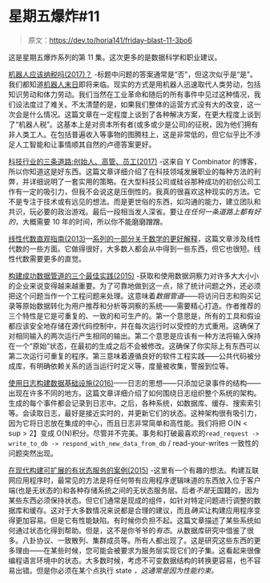 # 星期五爆炸#11

> 原文：<https://dev.to/horia141/friday-blast-11-3bo6>

这是星期五爆炸系列的第 11 集。这次更多的是数据科学和职业建议。

[机器人应该纳税吗(2017)？](https://hackernoon.com/should-robots-pay-tax-a2578bdf9f38) -标题中问题的答案通常是“否”，但这次似乎是“是”。我们都知道[机器人末日](https://en.wikipedia.org/wiki/AI_takeover)即将来临。现实的方式是用机器人迅速取代人类劳动，包括知识劳动和体力劳动。我们当然在工业革命和随后的所有事件中见过这种情况，我们设法度过了难关。不太清楚的是，如果我们整体的运营方式没有大的改变，这一次会是什么情况。这篇文章在一定程度上谈到了各种解决方案，在更大程度上谈到了“机器人税”。这基本上是对资本所有者(或多或少是公司)的征税，因为他们拥有非人类工人。在包括普遍收入等事物的图腾柱上，这是非常低的，但它似乎比不涉足人工智能和让事情顺其自然的卢德答案更好。

[科技行业的三条道路:创始人、高管、员工(2017)](https://blog.ycombinator.com/three-paths-in-the-tech-industry-founder-executive-or-employee/) -这来自 Y Combinator 的博客，所以你知道这是好东西。这篇文章详细介绍了在科技领域发展职业的每种方法的利弊，并详细说明了一套实用的策略。在大型科技公司或硅谷那种成功的初创公司工作有一定的吸引力，但我不会说这是压倒性的。我真的很喜欢这种现实的方法。它不是专注于技术或有远见的想法。而是更世俗的东西，如沟通的能力，建立团队和共识，玩必要的政治游戏。最后一段相当发人深省。要让*在任何一条道路上都有好的*，大概需要 10 年的时间，所以你不能磨磨蹭蹭。

[线性代数直观指南(2013)](https://betterexplained.com/articles/linear-algebra-guide/)—[系列的一部分关于数学的更好解释](https://betterexplained.com/)，这篇文章涉及线性代数的一些方面。它做得很好，大多数人都会从中得到一些东西，但它也很短。线性代数需要更多的直觉。

[构建成功数据管道的三个最佳实践(2015)](https://www.oreilly.com/ideas/three-best-practices-for-building-successful-data-pipelines) -获取和使用数据洞察力对许多大大小小的企业来说变得越来越重要。为了可靠地做到这一点，除了统计问题之外，还必须把这个问题当作一个工程问题来处理。这意味着*数据管道*——将访问日志和购买记录等原始数据转化为用户推荐和分析等洞察的系统——需要精心打造。作者推荐的三个特性是它是可重复的、一致的和可生产的。第一个意思是，所有的工具和假设都应该安全地存储在源代码控制中，并在每次运行时以受控的方式重用。这确保了对相同输入的两次运行产生相同的输出。第二个意思是应该有一种方法将输入保持在一个“原始”状态，在最初的生成之后不会被修改。这确保了你实际上有东西可以第二次运行可重复的程序。第三意味着遵循良好的软件工程实践——公共代码被分成库，有明确依赖关系的适当运行时定义等，度量被收集，警报到位等。

[使用日志构建数据基础设施(2016)](https://www.confluent.io/blog/using-logs-to-build-a-solid-data-infrastructure-or-why-dual-writes-are-a-bad-idea/)——日志的思想——只添加记录事件的结构——出现在许多不同的地方。这篇文章详细介绍了如何围绕日志组织整个系统的架构。生成的每个事件都会记录到日志中。之后，各种系统，如数据库、缓存、搜索索引等。会读取日志，最好是接近实时的，并更新它们的状态。这种架构很有吸引力，因为它将日志放在集成的中心，而且日志非常简单和高性能。我们将把 O(N < sup > 2】变成 O(N)积分。尽管并不完美。事务和打破最喜欢的`read_request -> write_to_db -> respond_with_new_data_from_db` / read-your-writes 一致性的问题突然出现。

[在现代构建可扩展的有状态服务的案例(2015)](http://highscalability.com/blog/2015/10/12/making-the-case-for-building-scalable-stateful-services-in-t.html) -这里有一个有趣的想法。构建互联网应用程序时，最常见的方法是将任何带有应用程序逻辑味道的东西放入位于客户端(也是无状态的)和各种存储系统之间的无状态服务层。后者*不是*无国籍的，因为某些东西必须保持状态。但它们通常是现成的组件，如针对特定问题进行调整的数据库和缓存。这对于大多数情况来说都是合理的建议，而且*确实*让构建应用程序变得更加容易。但是它有性能缺陷。有时候你负担不起。这篇文章描述了某些系统如何通过状态化得到帮助。但是，这不是你爷爷的*有态*。从数据库研究中借鉴了很多。八卦协议、一致散列、集群成员等。所有人都出现了。这是研究这些东西的更多理由——在某些时候，您可能会被要求为服务层实现它们的子集。这看起来很像编程语言环境中的状态。大多数时候，考虑不可变数据结构的转换更容易，也不容易出错。但是你必须在某个点执行 state *，这通常是因为性能约束。*